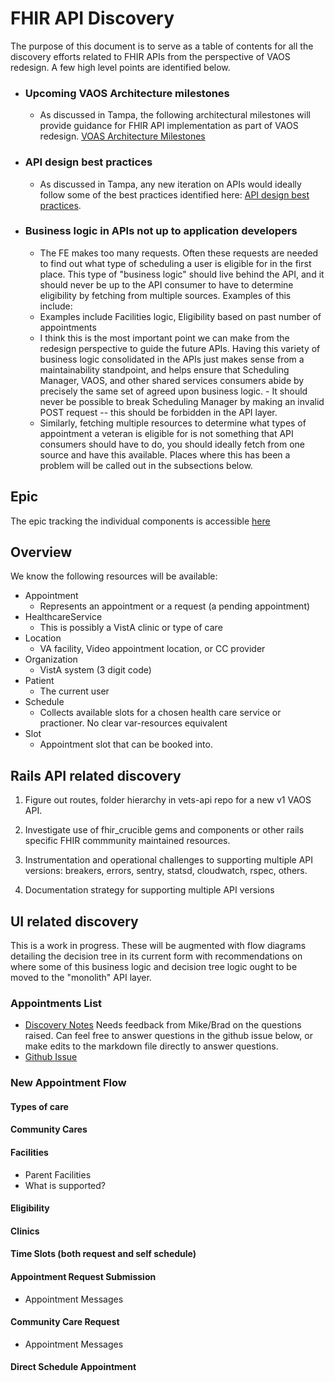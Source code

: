 # FHIR API Discovery

The purpose of this document is to serve as a table of contents for all the discovery efforts related to FHIR APIs from the perspective of VAOS redesign. A few high level points are identified below.

- ### Upcoming VAOS Architecture milestones
  - As discussed in Tampa, the following architectural milestones will provide guidance for FHIR API implementation as part of VAOS redesign. [VOAS Architecture Milestones](https://github.com/department-of-veterans-affairs/va.gov-team/blob/master/products/health-care/appointments/va-online-scheduling/engineering/discovery/FHIR/VAOSArchitectSvcMilestones_20200109-VAOS-DesignEvolutionDraft.pdf)

- ### API design best practices
  - As discussed in Tampa, any new iteration on APIs would ideally follow some of the best practices identified here: [API design best practices](https://github.com/department-of-veterans-affairs/va.gov-team/blob/master/products/health-care/appointments/va-online-scheduling/engineering/discovery/api_observations.md).

- ### Business logic in APIs not up to application developers
  - The FE makes too many requests. Often these requests are needed to find out what type of scheduling a user is eligible for in the first place. This type of "business logic" should live behind the API, and it should never be up to the API consumer to have to determine eligibility by fetching from multiple sources. Examples of this include: 
  - Examples include Facilities logic, Eligibility based on past number of appointments
  - I think this is the most important point we can make from the redesign perspective to guide the future APIs. Having this variety of business logic consolidated in the APIs just makes sense from a maintainability standpoint, and helps ensure that Scheduling Manager, VAOS, and other shared services consumers abide by precisely the same set of agreed upon business logic.     - It should never be possible to break Scheduling Manager by making an invalid POST request -- this should be forbidden in the API layer. 
  - Similarly, fetching multiple resources to determine what types of appointment a veteran is eligible for is not something that API consumers should have to do, you should ideally fetch from one source and have this available. Places where this has been a problem will be called out in the subsections below.

## Epic
The epic tracking the individual components is accessible [here](https://github.com/department-of-veterans-affairs/va.gov-team/issues/6387)

## Overview

We know the following resources will be available:

- Appointment
  - Represents an appointment or a request (a pending appointment)
- HealthcareService
  - This is possibly a VistA clinic or type of care
- Location
  - VA facility, Video appointment location, or CC provider
- Organization
  - VistA system (3 digit code)
- Patient
  - The current user
- Schedule
  - Collects available slots for a chosen health care service or practioner. No clear var-resources equivalent
- Slot
  - Appointment slot that can be booked into.

## Rails API related discovery

1. Figure out routes, folder hierarchy in vets-api repo for a new v1 VAOS API.

2. Investigate use of fhir_crucible gems and components or other rails specific FHIR commmunity maintained resources.

3. Instrumentation and operational challenges to supporting multiple API versions: breakers, errors, sentry, statsd, cloudwatch, rspec, others.

4. Documentation strategy for supporting multiple API versions

## UI related discovery

This is a work in progress. These will be augmented with flow diagrams detailing the decision tree in its current form with recommendations on where some of this business logic and decision tree logic ought to be moved to the "monolith" API layer.

### Appointments List
- [Discovery Notes](https://github.com/department-of-veterans-affairs/va.gov-team/blob/master/products/health-care/appointments/va-online-scheduling/engineering/discovery/FHIR/appointments.md) Needs feedback from Mike/Brad on the questions raised. Can feel free to answer questions in the github issue below, or make edits to the markdown file directly to answer questions.
- [Github Issue](https://app.zenhub.com/workspace/o/department-of-veterans-affairs/va.gov-team/issues/6386)

### New Appointment Flow
#### Types of care
#### Community Cares
#### Facilities
  - Parent Facilities
  - What is supported?
#### Eligibility
#### Clinics
#### Time Slots (both request and self schedule)
#### Appointment Request Submission
  - Appointment Messages
#### Community Care Request
  - Appointment Messages
#### Direct Schedule Appointment
